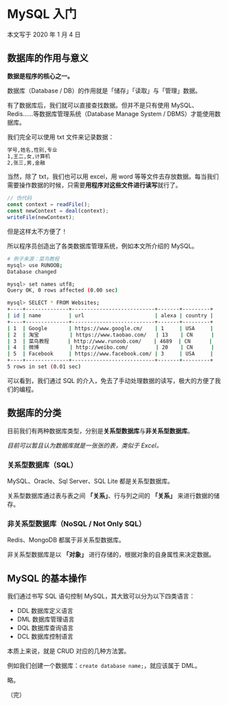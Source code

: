 # MySQL 入门

本文写于 2020 年 1 月 4 日

## 数据库的作用与意义

**数据是程序的核心之一。**

数据库（Database / DB）的作用就是「储存」「读取」与「管理」数据。

有了数据库后，我们就可以直接查找数据。但并不是只有使用 MySQL、Redis……等数据库管理系统（Database Manage System / DBMS）才能使用数据库。

我们完全可以使用 txt 文件来记录数据：

```txt
学号,姓名,性别,专业
1,王二,女,计算机
2,张三,男,金融
```

当然，除了 txt，我们也可以用 excel，用 word 等等文件去存放数据。每当我们需要操作数据的时候，只需要**用程序对这些文件进行读写**就行了。

```js
// 伪代码
const context = readFile();
const newContext = deal(context);
writeFile(newContext);
```

但是这样太不方便了！

所以程序员创造出了各类数据库管理系统，例如本文所介绍的 MySQL。

```bash
# 例子来源：菜鸟教程
mysql> use RUNOOB;
Database changed

mysql> set names utf8;
Query OK, 0 rows affected (0.00 sec)

mysql> SELECT * FROM Websites;
+----+--------------+---------------------------+-------+---------+
| id | name         | url                       | alexa | country |
+----+--------------+---------------------------+-------+---------+
| 1  | Google       | https://www.google.cm/    | 1     | USA     |
| 2  | 淘宝          | https://www.taobao.com/   | 13    | CN      |
| 3  | 菜鸟教程      | http://www.runoob.com/    | 4689  | CN      |
| 4  | 微博          | http://weibo.com/         | 20    | CN      |
| 5  | Facebook     | https://www.facebook.com/ | 3     | USA     |
+----+--------------+---------------------------+-------+---------+
5 rows in set (0.01 sec)
```

可以看到，我们通过 SQL 的介入，免去了手动处理数据的读写，极大的方便了我们的编程。

## 数据库的分类

目前我们有两种数据库类型，分别是**关系型数据库**与**非关系型数据库**。

_目前可以暂且认为数据库就是一张张的表，类似于 Excel。_

### 关系型数据库（SQL）

MySQL、Oracle、Sql Server、SQL Lite 都是关系型数据库。

关系型数据库通过表与表之间 **「关系」**、行与列之间的 **「关系」** 来进行数据的储存。

### 非关系型数据库（NoSQL / Not Only SQL）

Redis、MongoDB 都属于非关系型数据库。

非关系型数据库是以 **「对象」** 进行存储的，根据对象的自身属性来决定数据。

## MySQL 的基本操作

我们通过书写 SQL 语句控制 MySQL，其大致可以分为以下四类语言：

- DDL 数据库定义语言
- DML 数据库管理语言
- DQL 数据库查询语言
- DCL 数据库控制语言

本质上来说，就是 CRUD 对应的几种方法罢。

例如我们创建一个数据库：`create database name;`，就应该属于 DML。

略。

（完）
